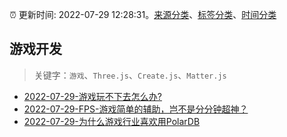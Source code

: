:alarm_clock: 更新时间: 2022-07-29 12:28:31。[来源分类](../README.md)、[标签分类](../TAGS.md)、[时间分类](../TIMELINE.md)

## 游戏开发


> 关键字：`游戏`、`Three.js`、`Create.js`、`Matter.js`



- [2022-07-29-游戏玩不下去怎么办?](https://www.v2ex.com/t/869512) 
- [2022-07-29-FPS-游戏简单的辅助，岂不是分分钟超神？](https://www.v2ex.com/t/869509) 
- [2022-07-29-为什么游戏行业喜欢用PolarDB](https://toutiao.io/k/ligtpt2) 